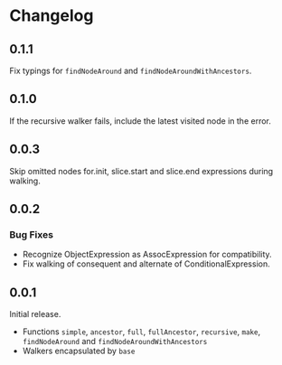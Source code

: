 # Changelog

## 0.1.1

Fix typings for `findNodeAround` and `findNodeAroundWithAncestors`.

## 0.1.0

If the recursive walker fails, include the latest visited node in the error.

## 0.0.3

Skip omitted nodes for.init, slice.start and slice.end expressions during walking.

## 0.0.2

### Bug Fixes

* Recognize ObjectExpression as AssocExpression for compatibility.
* Fix walking of consequent and alternate of ConditionalExpression.

## 0.0.1

Initial release.

* Functions `simple`, `ancestor`, `full`, `fullAncestor`, `recursive`, `make`, `findNodeAround` and `findNodeAroundWithAncestors`
* Walkers encapsulated by `base`
